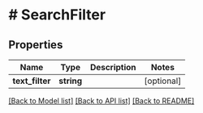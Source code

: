 # # SearchFilter

## Properties

Name | Type | Description | Notes
------------ | ------------- | ------------- | -------------
**text_filter** | **string** |  | [optional]

[[Back to Model list]](../../README.md#models) [[Back to API list]](../../README.md#endpoints) [[Back to README]](../../README.md)
